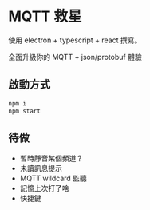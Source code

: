 # MQTT 救星 #
使用 electron + typescript + react 撰寫。

全面升級你的 MQTT + json/protobuf 體驗

## 啟動方式 ##
```sh
npm i
npm start
```

## 待做 ##
* 暫時靜音某個頻道？
* 未讀訊息提示
* MQTT wildcard 監聽
* 記憶上次打了啥
* 快捷鍵